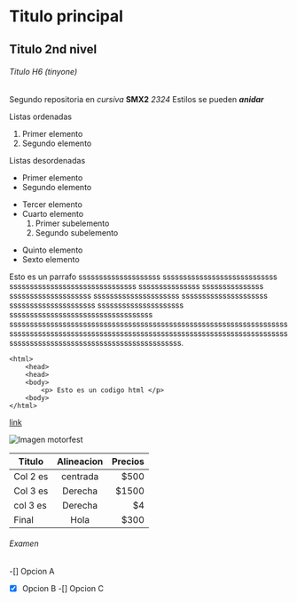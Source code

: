 # Titulo principal

## Titulo 2nd nivel

###### Titulo H6 (tinyone)

Segundo repositoria en *cursiva* **SMX2** *2324*
Estilos se pueden **_anidar_** 

Listas ordenadas

1. Primer elemento  
2. Segundo elemento 

Listas desordenadas

* Primer elemento
* Segundo elemento
- Tercer elemento
- Cuarto elemento 
    1. Primer subelemento
    2. Segundo subelemento
+ Quinto elemento 
+ Sexto elemento

Esto es un parrafo ssssssssssssssssssss ssssssssssssssssssssssssssss sssssssssssssssssssssssssssssss sssssssssssssss sssssssssssssss ssssssssssssssssssss sssssssssssssssssssss sssssssssssssssssssss sssssssssssssssssssss sssssssssssssssssssss sssssssssssssssssssssssssssssssssss ssssssssssssssssssssssssssssssssssssssssssssssssssssssssssssssssssssssssssssssssssssssssssssssssssssssssssssssssssssssssssssssssssssssssssssssssssssssssssssssssssssssssssssssssss.

```
<html>
    <head>
    <head>
    <body>
        <p> Esto es un codigo html </p>
    <body>
</html>
```
[link](https://www.fje.edu/ca/jesuites-bellvitge "Enlace a la web jesuitas")

![Imagen motorfest](https://github.com/LotsV8pro/Repositorio2/blob/main/aaaaaaa.png "Jesko")

|Titulo |Alineacion |Precios |
|----------|:----------:|----------:|
|Col 2 es|centrada|$500|
|Col 3 es|Derecha|$1500|
|col 3 es|Derecha|$4|
|Final|Hola|$300|

###### Examen

-[] Opcion A
-[X] Opcion B
-[] Opcion C